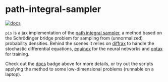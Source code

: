 # path-integral-sampler

[![docs](https://readthedocs.org/projects/path-integral-sampler/badge/?version=latest)](http://path-integral-sampler.readthedocs.io/?badge=latest)

`pis` is a jax implementation of the [path integral sampler](https://arxiv.org/abs/2111.15141),
a method based on the Schrödinger bridge problem for sampling from (unnormalized)
probability densities. Behind the scenes it relies on [diffrax](https://github.com/patrick-kidger/diffrax)
to handle the stochastic differential equations, [equinox](https://github.com/patrick-kidger/equinox)
for the neural networks and [optax](https://github.com/deepmind/optax/) for training.

Check out the [docs](https://path-integral-sampler.readthedocs.io/en/latest/) badge
above for more details, or try out the scripts applying the method to some low-dimensional
problems (runnable on a laptop).
